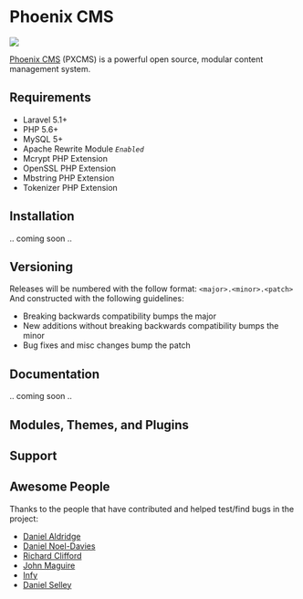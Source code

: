 # Phoenix CMS
[![](http://slack.phoenixcms.org/badge.svg)](http://slack.phoenixcms.org)

[Phoenix CMS](http://phoenixcms.org/) (PXCMS) is a powerful open source, modular content management system.

## Requirements
* Laravel 5.1+
* PHP 5.6+
* MySQL 5+
* Apache Rewrite Module *`Enabled`*
* Mcrypt PHP Extension
* OpenSSL PHP Extension
* Mbstring PHP Extension
* Tokenizer PHP Extension

## Installation
.. coming soon ..

## Versioning
Releases will be numbered with the follow format: `<major>.<minor>.<patch>` And constructed with the following guidelines:
- Breaking backwards compatibility bumps the major
- New additions without breaking backwards compatibility bumps the minor
- Bug fixes and misc changes bump the patch

## Documentation
.. coming soon ..

## Modules, Themes, and Plugins


## Support


## Awesome People
Thanks to the people that have contributed and helped test/find bugs in the project:
- [Daniel Aldridge](https://github.com/xLink)
- [Daniel Noel-Davies](https://github.com/NoelDavies)
- [Richard Clifford](https://github.com/richard-clifford)
- [John Maguire](https://github.com/johnmaguire2013)
- [Infy](https://github.com/infyhr)
- [Daniel Selley](https://github.com/danselley)




